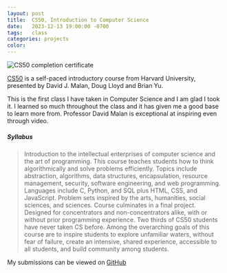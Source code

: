 ```yaml
---
layout: post
title:  CS50, Introduction to Computer Science
date:   2023-12-13 19:00:00 -0700
tags:   class
categories: projects
color:  
---
```


  
![CS50 completion certificate](/assets/images/CS50x.png)

  
[CS50](https://pll.harvard.edu/course/cs50-introduction-computer-science) is a self-paced introductory course from Harvard University, presented by David J. Malan, Doug Lloyd and Brian Yu.


This is the first class I have taken in Computer Science and I am glad I took it. I learned so much throughout the class and it has given me a good base to learn more from. Professor David Malan is exceptional at inspiring even through video.

##### Syllabus
>Introduction to the intellectual enterprises of computer science and the art of programming. This course teaches students how to think algorithmically and solve problems efficiently. Topics include abstraction, algorithms, data structures, encapsulation, resource management, security, software engineering, and web programming. Languages include C, Python, and SQL plus HTML, CSS, and JavaScript. Problem sets inspired by the arts, humanities, social sciences, and sciences. Course culminates in a final project. Designed for concentrators and non-concentrators alike, with or without prior programming experience. Two thirds of CS50 students have never taken CS before. Among the overarching goals of this course are to inspire students to explore unfamiliar waters, without fear of failure, create an intensive, shared experience, accessible to all students, and build community among students.

My submissions can be viewed on [GitHub](https://github.com/aliocantinea/CS50)
